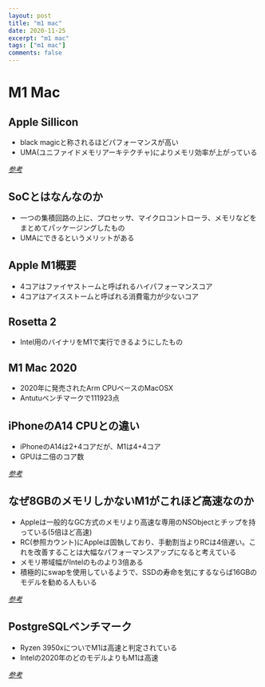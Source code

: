 ```yaml
---
layout: post
title: "m1 mac"
date: 2020-11-25 
excerpt: "m1 mac"
tags: ["m1 mac"]
comments: false
---
```



# M1 Mac

## Apple Sillicon
 - black magicと称されるほどパフォーマンスが高い
 - UMA(ユニファイドメモリアーキテクチャ)によりメモリ効率が上がっている

[*参考*](https://www.singhkays.com/blog/apple-silicon-m1-black-magic/#is-8-gb-ram-on-x86-intelamd-the-same-as-8-gb-on-apple-silicon-m1)

## SoCとはなんなのか
 - 一つの集積回路の上に、プロセッサ、マイクロコントローラ、メモリなどをまとめてパッケージングしたもの
 - UMAにできるというメリットがある

## Apple M1概要
 - 4コアはファイヤストームと呼ばれるハイパフォーマンスコア
 - 4コアはアイスストームと呼ばれる消費電力が少ないコア

## Rosetta 2
 - Intel用のバイナリをM1で実行できるようにしたもの

## M1 Mac 2020
 - 2020年に発売されたArm CPUベースのMacOSX
 - Antutuベンチマークで111923点

## iPhoneのA14 CPUとの違い
 - iPhoneのA14は2+4コアだが、M1は4+4コア
 - GPUは二倍のコア数

[*参考*](https://www.reddit.com/r/apple/comments/k0ph8f/macbook_air_gets_over_1_million_points_in_antutu/)

## なぜ8GBのメモリしかないM1がこれほど高速なのか
 - Appleは一般的なGC方式のメモリより高速な専用のNSObjectとチップを持っている(5倍ほど高速)
 - RC(参照カウント)にAppleは固執しており、手動割当よりRCは4倍遅い。これを改善することは大幅なパフォーマンスアップになると考えている
 - メモリ帯域幅がIntelのものより3倍ある
 - 積極的にswapを使用しているようで、SSDの寿命を気にするならば16GBのモデルを勧める人もいる

[*参考*](https://www.singhkays.com/blog/apple-silicon-m1-black-magic/#is-8-gb-ram-on-x86-intelamd-the-same-as-8-gb-on-apple-silicon-m1)

## PostgreSQLベンチマーク
 - Ryzen 3950xについでM1は高速と判定されている
 - Intelの2020年のどのモデルよりもM1は高速

[*参考*](https://info.crunchydata.com/blog/postgresql-benchmarks-apple-arm-m1-macbook-pro-2020)
